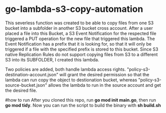 # go-lambda-s3-copy-automation
This severless function was created to be able to copy files from one S3 bucket into a subfolder in another S3 bucket cross account. After a user placed a file into this Bucket, a S3 Event Notification for the respected file triggered a PUT operation for the new file that triggered this lambda. The Event Notification has a prefix that it is looking for, so that it will only be triggered if a file with the specified prefix is stored to this bucket. Since S3 native Replication Rules do not support copying files from S3 to a different S3 into its SUBFOLDER, I created this lambda.

Two policies are added, both handle lambda access rights. "policy-s3-destination-account.json" will grant the desired permission so that the lambda can run copy the object to destionation bucket, whereas "policy-s3-source-bucket.json" allows the lambda to run in the source account and get the desired file.


#how to run
After you cloned this repo, run <b>go mod init main.go</b>, then run <b>go mod tidy</b>.
Now you can run the script to build the binary with <b>sh build.sh</b>
